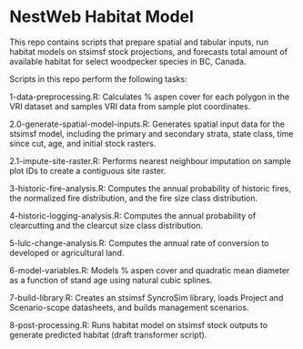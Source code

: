 # NestWeb Habitat Model

This repo contains scripts that prepare spatial and tabular inputs, run habitat models on stsimsf stock projections, and forecasts total amount of available habitat for select woodpecker species in BC, Canada.

Scripts in this repo perform the following tasks:

1-data-preprocessing.R: Calculates % aspen cover for each polygon in the VRI dataset and samples VRI data from sample plot coordinates.

2.0-generate-spatial-model-inputs.R: Generates spatial input data for the stsimsf model, including the primary and secondary strata, state class, time since cut, age, and initial stock rasters.

2.1-impute-site-raster.R: Performs nearest neighbour imputation on sample plot IDs to create a contiguous site raster.

3-historic-fire-analysis.R: Computes the annual probability of historic fires, the normalized fire distribution, and the fire size class distribution.  

4-historic-logging-analysis.R: Computes the annual probability of clearcutting and the clearcut size class distribution. 

5-lulc-change-analysis.R: Computes the annual rate of conversion to developed or agricultural land.

6-model-variables.R: Models % aspen cover and quadratic mean diameter as a function of stand age using natural cubic splines.

7-build-library.R: Creates an stsimsf SyncroSim library, loads Project and Scenario-scope datasheets, and builds management scenarios.

8-post-processing.R: Runs habitat model on stsimsf stock outputs to generate predicted habitat (draft transformer script).
